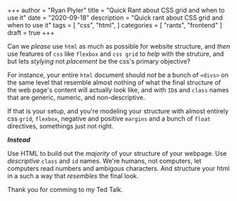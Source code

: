 +++
author = "Ryan Plyler"
title = "Quick Rant about CSS grid and when to use it"
date = "2020-09-18"
description = "Quick rant about CSS grid and when to use it"
tags = [
    "css",
    "html",
]
categories = [
    "rants",
    "frontend"
]
draft = true
+++

Can we _please_ use `html` as much as possible for website structure, and _then_
use features of `css` like `flexbox` and `css grid` to _help_ with the struture,
and but lets _stylying_ not _placement_ be the css's primary objective?

For instance, your entire `html` document should _not_ be a bunch of `<divs>` on the
same level that resemble almost nothing of what the final structure of the web page's content
will actually look like, and with `ID`s and `class` names that are generic, numeric, and non-descriptive.

If that is your setup, and you're modeling your structure with almost entirely css
`grid`, `flexbox`, negative and positive `margins` and a bunch of `float` directives,
somethings just not right.

***Instead***

Use HTML to build out the _majority_ of your structure of your webpage. Use _descriptive_
`class` and `id` names. We're humans, not computers, let computers read numbers and ambigous characters.
And structure your html in a such a way that _resembles_ the final look.

Thank you for comming to my Ted Talk.
